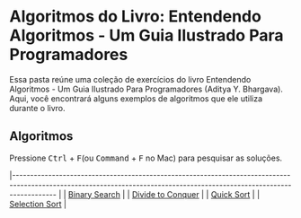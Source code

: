 
# Algoritmos do Livro: Entendendo Algoritmos - Um Guia Ilustrado Para Programadores

Essa pasta reúne uma coleção de exercícios do livro Entendendo Algoritmos - Um Guia Ilustrado Para Programadores (Aditya Y. Bhargava). Aqui, você encontrará alguns exemplos de algoritmos que ele utiliza durante o livro.

## Algoritmos

Pressione <kbd>Ctrl</kbd> + <kbd>F</kbd>(ou <kbd>Command</kbd> + <kbd>F</kbd> no Mac) para pesquisar as soluções.

|------------------------------------------------------------------------------------------------------------------------------------------------------------------------ |
| [Binary Search](/(Códigos)%20Entendendo%20Algoritmos%20-%20Aditya%20Y.%20Bhargava/codes/Binary%20Search.js) |
| [Divide to Conquer](/(Códigos)%20Entendendo%20Algoritmos%20-%20Aditya%20Y.%20Bhargava/codes/Divide%20to%20Conquer.js) |
| [Quick Sort](/(Códigos)%20Entendendo%20Algoritmos%20-%20Aditya%20Y.%20Bhargava/codes/QuickSort.js) |
| [Selection Sort](/(Códigos)%20Entendendo%20Algoritmos%20-%20Aditya%20Y.%20Bhargava/codes/Selection%20Sort.js) |